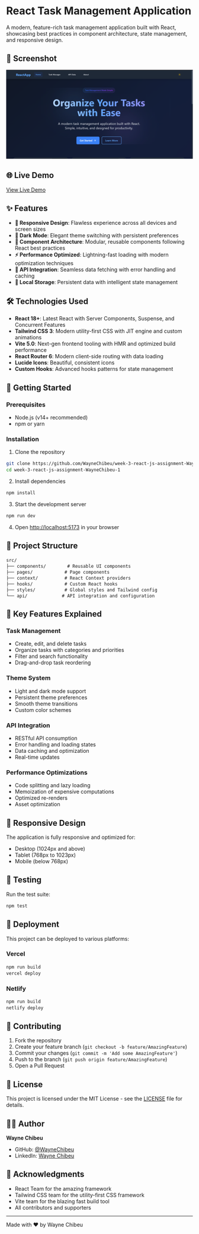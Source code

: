 # React Task Management Application

A modern, feature-rich task management application built with React, showcasing best practices in component architecture, state management, and responsive design.

## 📸 Screenshot
![Application Screenshot](./screenshots/app-screenshot.png)

## 🌐 Live Demo

[View Live Demo](https://your-deployment-url-here) <!-- Replace with your deployed application URL -->

## ✨ Features

- **📱 Responsive Design**: Flawless experience across all devices and screen sizes
- **🌙 Dark Mode**: Elegant theme switching with persistent preferences
- **🧩 Component Architecture**: Modular, reusable components following React best practices
- **⚡ Performance Optimized**: Lightning-fast loading with modern optimization techniques
- **🔗 API Integration**: Seamless data fetching with error handling and caching
- **💾 Local Storage**: Persistent data with intelligent state management

## 🛠️ Technologies Used

- **React 18+**: Latest React with Server Components, Suspense, and Concurrent Features
- **Tailwind CSS 3**: Modern utility-first CSS with JIT engine and custom animations
- **Vite 5.0**: Next-gen frontend tooling with HMR and optimized build performance
- **React Router 6**: Modern client-side routing with data loading
- **Lucide Icons**: Beautiful, consistent icons
- **Custom Hooks**: Advanced hooks patterns for state management

## 🚀 Getting Started

### Prerequisites

- Node.js (v14+ recommended)
- npm or yarn

### Installation

1. Clone the repository
```bash
git clone https://github.com/WayneChibeu/week-3-react-js-assignment-WayneChibeu-1.git
cd week-3-react-js-assignment-WayneChibeu-1
```

2. Install dependencies
```bash
npm install
```

3. Start the development server
```bash
npm run dev
```

4. Open [http://localhost:5173](http://localhost:5173) in your browser

## 📁 Project Structure

```
src/
├── components/        # Reusable UI components
├── pages/            # Page components
├── context/          # React Context providers
├── hooks/            # Custom React hooks
├── styles/           # Global styles and Tailwind config
└── api/             # API integration and configuration
```

## 🎯 Key Features Explained

### Task Management
- Create, edit, and delete tasks
- Organize tasks with categories and priorities
- Filter and search functionality
- Drag-and-drop task reordering

### Theme System
- Light and dark mode support
- Persistent theme preferences
- Smooth theme transitions
- Custom color schemes

### API Integration
- RESTful API consumption
- Error handling and loading states
- Data caching and optimization
- Real-time updates

### Performance Optimizations
- Code splitting and lazy loading
- Memoization of expensive computations
- Optimized re-renders
- Asset optimization

## 📱 Responsive Design

The application is fully responsive and optimized for:
- Desktop (1024px and above)
- Tablet (768px to 1023px)
- Mobile (below 768px)

## 🧪 Testing

Run the test suite:
```bash
npm test
```

## 🚀 Deployment

This project can be deployed to various platforms:

### Vercel
```bash
npm run build
vercel deploy
```

### Netlify
```bash
npm run build
netlify deploy
```

## 🤝 Contributing

1. Fork the repository
2. Create your feature branch (`git checkout -b feature/AmazingFeature`)
3. Commit your changes (`git commit -m 'Add some AmazingFeature'`)
4. Push to the branch (`git push origin feature/AmazingFeature`)
5. Open a Pull Request

## 📄 License

This project is licensed under the MIT License - see the [LICENSE](LICENSE) file for details.

## 👨‍💻 Author

**Wayne Chibeu**
- GitHub: [@WayneChibeu](https://github.com/WayneChibeu)
- LinkedIn: [Wayne Chibeu](https://www.linkedin.com/in/wayne-chibeu/)

## 🙏 Acknowledgments

- React Team for the amazing framework
- Tailwind CSS team for the utility-first CSS framework
- Vite team for the blazing fast build tool
- All contributors and supporters

---

Made with ❤️ by Wayne Chibeu
